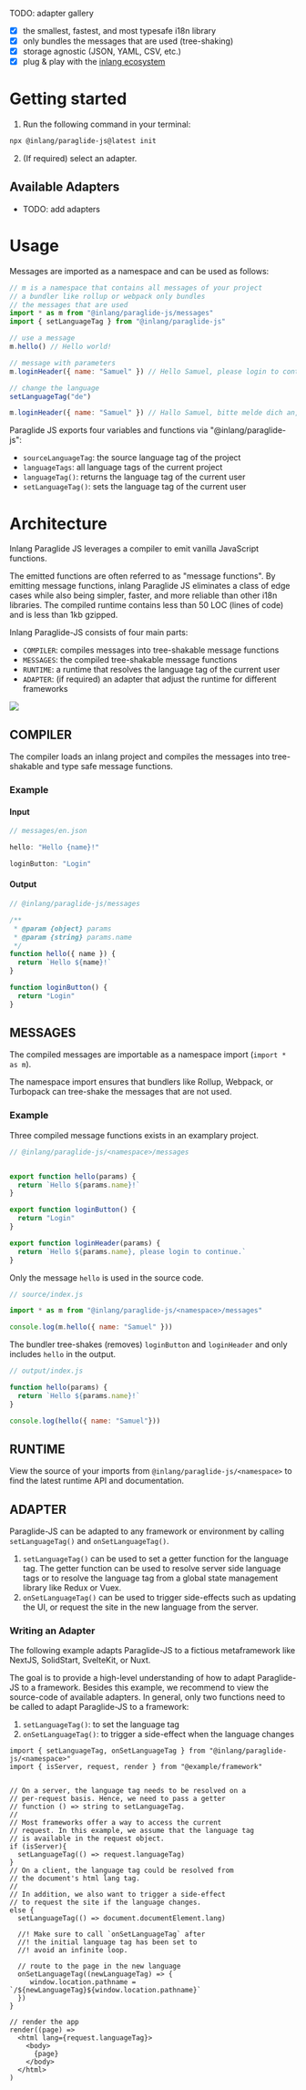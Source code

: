 <!-- ## ATTENTION: Paraglide is in pre-release mode. Discuss the API at https://github.com/inlang/monorepo/discussions/1464 -->
<doc-links>
    <doc-link title="ATTENTION: Paraglide is in pre-release mode." icon="mdi:github" href="https://github.com/inlang/monorepo/discussions/1464" description="Discuss the API on GitHub."></doc-link>
</doc-links>

<doc-gallery>TODO: adapter gallery</doc-gallery>

- [x] the smallest, fastest, and most typesafe i18n library
- [x] only bundles the messages that are used (tree-shaking)
- [x] storage agnostic (JSON, YAML, CSV, etc.) 
- [x] plug & play with the [inlang ecosystem](https://inlang.com/marketplace)

# Getting started

1. Run the following command in your terminal: 

```bash
npx @inlang/paraglide-js@latest init
```

2. (If required) select an adapter.

## Available Adapters

- TODO: add adapters 

# Usage

Messages are imported as a namespace and can be used as follows:

```js
// m is a namespace that contains all messages of your project
// a bundler like rollup or webpack only bundles
// the messages that are used
import * as m from "@inlang/paraglide-js/messages"
import { setLanguageTag } from "@inlang/paraglide-js"

// use a message
m.hello() // Hello world!

// message with parameters
m.loginHeader({ name: "Samuel" }) // Hello Samuel, please login to continue.

// change the language
setLanguageTag("de")

m.loginHeader({ name: "Samuel" }) // Hallo Samuel, bitte melde dich an, um fortzufahren.

```

Paraglide JS exports four variables and functions via "@inlang/paraglide-js":

- `sourceLanguageTag`: the source language tag of the project
- `languageTags`: all language tags of the current project
- `languageTag()`: returns the language tag of the current user
- `setLanguageTag()`: sets the language tag of the current user



# Architecture 

Inlang Paraglide JS leverages a compiler to emit vanilla JavaScript functions. 

The emitted functions are often referred to as "message functions". By emitting message functions, inlang Paraglide JS eliminates a class of edge cases while also being simpler, faster, and more reliable than other i18n libraries. The compiled runtime contains less than 50 LOC (lines of code) and is less than 1kb gzipped.

Inlang Paraglide-JS consists of four main parts: 

- `COMPILER`: compiles messages into tree-shakable message functions
- `MESSAGES`: the compiled tree-shakable message functions
- `RUNTIME`: a runtime that resolves the language tag of the current user
- `ADAPTER`: (if required) an adapter that adjust the runtime for different frameworks

<img src="./assets/architecture.svg">


## COMPILER

The compiler loads an inlang project and compiles the messages into tree-shakable and type safe message functions.

### Example

#### Input

```js
// messages/en.json

hello: "Hello {name}!"

loginButton: "Login"
```

#### Output

```js
// @inlang/paraglide-js/messages

/**
 * @param {object} params
 * @param {string} params.name
 */
function hello({ name }) {
  return `Hello ${name}!`
}

function loginButton() {
  return "Login"
}
```


## MESSAGES

The compiled messages are importable as a namespace import (`import * as m`). 

The namespace import ensures that bundlers like Rollup, Webpack, or Turbopack can tree-shake the messages that are not used.

### Example

Three compiled message functions exists in an examplary project.

```js
// @inlang/paraglide-js/<namespace>/messages


export function hello(params) {
  return `Hello ${params.name}!`
}

export function loginButton() {
  return "Login"
}

export function loginHeader(params) {
  return `Hello ${params.name}, please login to continue.`
}
```


Only the message `hello` is used in the source code.

```js
// source/index.js

import * as m from "@inlang/paraglide-js/<namespace>/messages"

console.log(m.hello({ name: "Samuel" }))
```

The bundler tree-shakes (removes) `loginButton` and `loginHeader` and only includes `hello` in the output.

```js
// output/index.js

function hello(params) {
  return `Hello ${params.name}!`
}

console.log(hello({ name: "Samuel"}))
```


## RUNTIME

View the source of your imports from `@inlang/paraglide-js/<namespace>` to find the latest runtime API and documentation. 

## ADAPTER 



Paraglide-JS can be adapted to any framework or environment by calling `setLanguageTag()` and `onSetLanguageTag()`. 

1.  `setLanguageTag()` can be used to set a getter function for the language tag. The getter function can be used to resolve server side language tags or to resolve the language tag from a global state management library like Redux or Vuex.
2.  `onSetLanguageTag()` can be used to trigger side-effects such as updating the UI, or request the site in the new language from the server.


### Writing an Adapter

The following example adapts Paraglide-JS to a fictious metaframework like NextJS, SolidStart, SvelteKit, or Nuxt. 

The goal is to provide a high-level understanding of how to adapt Paraglide-JS to a framework. Besides this example, we recommend to view the source-code of available adapters. In general, only two functions need to be called to adapt Paraglide-JS to a framework:

1. `setLanguageTag()`: to set the language tag
2. `onSetLanguageTag()`: to trigger a side-effect when the language changes




```tsx
import { setLanguageTag, onSetLanguageTag } from "@inlang/paraglide-js/<namespace>"
import { isServer, request, render } from "@example/framework"


// On a server, the language tag needs to be resolved on a 
// per-request basis. Hence, we need to pass a getter 
// function () => string to setLanguageTag.
// 
// Most frameworks offer a way to access the current
// request. In this example, we assume that the language tag
// is available in the request object.
if (isServer){
  setLanguageTag(() => request.languageTag)
} 
// On a client, the language tag could be resolved from 
// the document's html lang tag.
//
// In addition, we also want to trigger a side-effect
// to request the site if the language changes.
else {
  setLanguageTag(() => document.documentElement.lang)
  
  //! Make sure to call `onSetLanguageTag` after
  //! the initial language tag has been set to
  //! avoid an infinite loop. 

  // route to the page in the new language
  onSetLanguageTag((newLanguageTag) => {
     window.location.pathname = `/${newLanguageTag}${window.location.pathname}`
  })
}

// render the app
render((page) => 
  <html lang={request.languageTag}>
    <body>
      {page}
    </body>
  </html>
)
```

